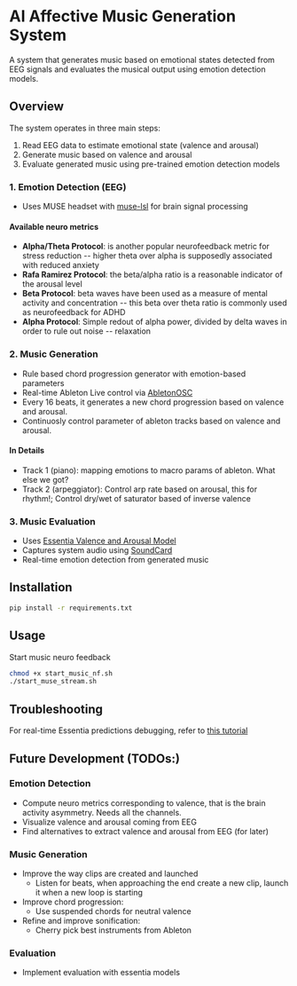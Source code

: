# AI Affective Music Generation System

A system that generates music based on emotional states detected from EEG signals and evaluates the musical output using emotion detection models.

## Overview

The system operates in three main steps:
1. Read EEG data to estimate emotional state (valence and arousal)
2. Generate music based on valence and arousal
3. Evaluate generated music using pre-trained emotion detection models


### 1. Emotion Detection (EEG)
- Uses MUSE headset with [muse-lsl](https://github.com/alexandrebarachant/muse-lsl) for brain signal processing
#### Available neuro metrics
- **Alpha/Theta Protocol**: is another popular neurofeedback metric for stress reduction -- higher theta over alpha is supposedly associated with reduced anxiety
- **Rafa Ramirez Protocol**: the beta/alpha ratio is a reasonable indicator of the arousal level
- **Beta Protocol**: beta waves have been used as a measure of mental activity and concentration -- this beta over theta ratio is commonly used as neurofeedback for ADHD
- **Alpha Protocol**: Simple redout of alpha power, divided by delta waves in order to rule out noise -- relaxation

### 2. Music Generation
- Rule based chord progression generator with emotion-based parameters
- Real-time Ableton Live control via [AbletonOSC](https://github.com/ideoforms/AbletonOSC)
- Every 16 beats, it generates a new chord progression based on valence and arousal.
- Continuosly control parameter of ableton tracks based on valence and arousal.

#### In Details
- Track 1 (piano): mapping emotions to macro params of ableton. What else we got?
- Track 2 (arpeggiator): Control arp rate based on arousal, this for rhythm!; Control dry/wet of saturator based of inverse valence

### 3. Music Evaluation
- Uses [Essentia Valence and Arousal Model](https://essentia.upf.edu/models.html#arousal-valence-deam)
- Captures system audio using [SoundCard](https://pypi.org/project/SoundCard/)
- Real-time emotion detection from generated music

## Installation

```bash
pip install -r requirements.txt
```

## Usage
Start music neuro feedback
```bash
chmod +x start_music_nf.sh
./start_muse_stream.sh
```

## Troubleshooting
For real-time Essentia predictions debugging, refer to [this tutorial](https://essentia.upf.edu/tutorial_tensorflow_real-time_auto-tagging.html)

## Future Development (TODOs:)
### Emotion Detection
- Compute neuro metrics corresponding to valence, that is the brain activity asymmetry. Needs all the channels.
- Visualize valence and arousal coming from EEG
- Find alternatives to extract valence and arousal from EEG (for later)

### Music Generation
- Improve the way clips are created and launched
    - Listen for beats, when approaching the end create a new clip, launch it when a new loop is starting 
- Improve chord progression:
    - Use suspended chords for neutral valence 
- Refine and improve sonification:
    - Cherry pick best instruments from Ableton

### Evaluation    
- Implement evaluation with essentia models